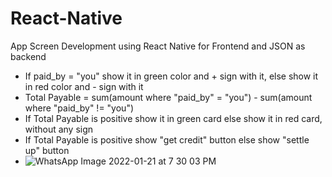 # React-Native
App Screen Development using React Native for Frontend and JSON as backend
- If paid_by = "you" show it in green color and + sign with it, else show it in red color and - sign with it
- Total Payable = sum(amount where "paid_by" = "you") - sum(amount where "paid_by" != "you")
- If Total Payable is positive show it in green card else show it in red card, without any sign
- If Total Payable is positive show "get credit" button else show "settle up" button
- ![WhatsApp Image 2022-01-21 at 7 30 03 PM](https://user-images.githubusercontent.com/54104463/150539722-939097ec-ae5f-49fd-ab19-62ba0bdf0738.jpeg)
